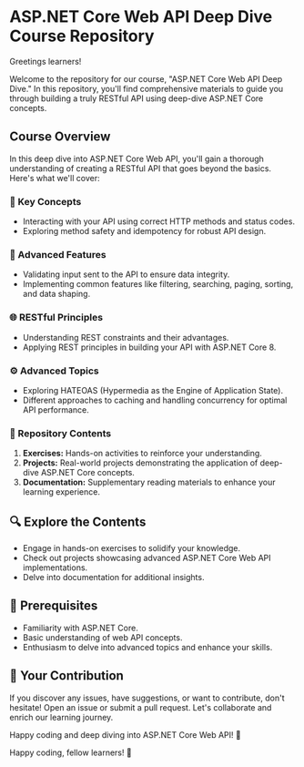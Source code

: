 # ASP.NET Core Web API Deep Dive Course Repository

Greetings learners!

Welcome to the repository for our course, "ASP.NET Core Web API Deep Dive." In this repository, you'll find comprehensive materials to guide you through building a truly RESTful API using deep-dive ASP.NET Core concepts.

## Course Overview

In this deep dive into ASP.NET Core Web API, you'll gain a thorough understanding of creating a RESTful API that goes beyond the basics. Here's what we'll cover:

### 🚀 Key Concepts
- Interacting with your API using correct HTTP methods and status codes.
- Exploring method safety and idempotency for robust API design.

### 🧩 Advanced Features
- Validating input sent to the API to ensure data integrity.
- Implementing common features like filtering, searching, paging, sorting, and data shaping.

### 🌐 RESTful Principles
- Understanding REST constraints and their advantages.
- Applying REST principles in building your API with ASP.NET Core 8.

### ⚙️ Advanced Topics
- Exploring HATEOAS (Hypermedia as the Engine of Application State).
- Different approaches to caching and handling concurrency for optimal API performance.

### 📂 Repository Contents

1. **Exercises:** Hands-on activities to reinforce your understanding.
2. **Projects:** Real-world projects demonstrating the application of deep-dive ASP.NET Core concepts.
3. **Documentation:** Supplementary reading materials to enhance your learning experience.

## 🔍 Explore the Contents
- Engage in hands-on exercises to solidify your knowledge.
- Check out projects showcasing advanced ASP.NET Core Web API implementations.
- Delve into documentation for additional insights.

## 🚀 Prerequisites
- Familiarity with ASP.NET Core.
- Basic understanding of web API concepts.
- Enthusiasm to delve into advanced topics and enhance your skills.

## 🌟 Your Contribution
If you discover any issues, have suggestions, or want to contribute, don't hesitate! Open an issue or submit a pull request. Let's collaborate and enrich our learning journey.

Happy coding and deep diving into ASP.NET Core Web API! 🚀

Happy coding, fellow learners! 🚀

